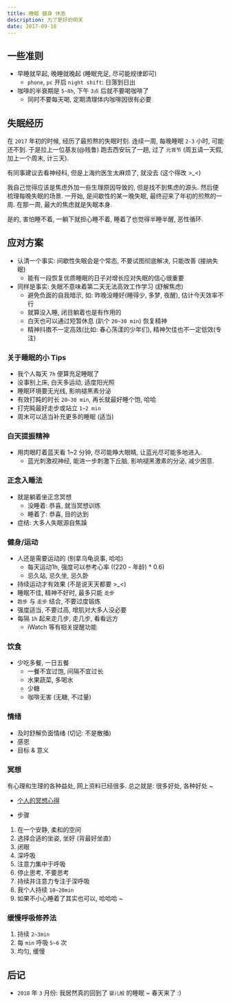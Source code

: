 ```yaml
---
title: 睡眠 健身 休息
description: 为了更好的明天
date: 2017-09-18
---
```


## 一些准则

* 早睡就早起, 晚睡就晚起 (睡眠充足, 尽可能规律即可)
  - `phone`, `pc` 开启 `night shift`: 日落到日出
* 咖啡的半衰期是 `5~8h`, 下午 `3点` 后就不要喝咖啡了
  - 同时不要每天喝, 定期清理体内咖啡因很有必要

## 失眠经历

在 `2017` 年初的时候, 经历了最煎熬的失眠时刻. 连续一周, 每晚睡眠 `2-3` 小时, 可能还不到.
于是拉上一位基友(@贱鲁) 跑去西安玩了一趟, 过了 `元宵节` (周五请一天假, 加上一个周末, 计三天).

有同事建议去看神经科, 但是上海约医生太麻烦了, 就没去 (这个得改 >_<)

我自己觉得应该是焦虑外加一些生理原因导致的, 但是找不到焦虑的源头. 然后便梳理每晚失眠的场景.
一开始, 是间歇性的某一晚失眠, 最终迎来了年初的煎熬的一周. 在那一周, 最大的焦虑就是失眠本身.

是的, 害怕睡不着, 一躺下就担心睡不着, 睡着了也觉得半睡半醒, 恶性循环.

## 应对方案

* 认清一个事实: 间歇性失眠会是个常态, 不要试图彻底解决, 只能改善 (接纳失眠)
  - 能有一段恢复优质睡眠的日子对增长应对失眠的信心很重要
* 同样是事实: 失眠不意味着第二天无法高效工作学习 (舒解焦虑)
  - 避免负面的自我暗示, 如: 昨晚没睡好(睡得少, 多梦, 夜醒), 估计今天效率不行
  - 就算没入睡, 闭目躺着也是有作用的
  - 白天也可以通过短暂休息 (趴个 `20~30 min`) 恢复精神
  - 精神抖擞不一定高效(比如: 春心荡漾的少年们), 精神欠佳也不一定低效(专注)

### 关于睡眠的小 Tips

* 我个人每天 `7h` 便算充足睡眠了
* 没事别上床, 白天多运动, 适度阳光照
* 睡眠环境要无光线, 影响褪黑素分泌
* 有效打盹的时长 `20~30 min`, 再长就最好睡个饱, 哈哈
* 打完盹最好走步或站立 `1~2 min`
* 周末可以适当补充更多的睡眠 (适当)

### 白天提振精神

* 用肉眼盯着蓝天看 1~2 分钟, 尽可能睁大眼睛, 让蓝光尽可能多地进入.
  - 蓝光刺激视神经, 能进一步刺激下丘脑, 影响褪黑激素的分泌, 减少困意.

### 正念入睡法

* 就是躺着坐正念冥想
  - 没睡着: 恭喜, 就当冥想训练
  - 睡着了: 恭喜, 目的达到
* 症结: 大多人失眠源自焦躁

### 健身/运动

* 人还是需要运动的 (别拿乌龟说事, 哈哈)
  - 每天运动1h, 强度可以参考心率 ((220 - 年龄) * 0.6)
  - 忌久站, 忌久坐, 忌久卧
* 持续运动才有效果 (不是说天天都要 >_<)
* 睡眠不佳, 精神不好时, 最多只能 `走步`
* `跑步` 与 `走步` 结合, 不要过度锻炼
* 强度适当, 不要过高, 增肌对大多人没必要
* 每隔 `1h` 起来走几步, 走几步, 看看远方
  - iWatch 等有相关提醒功能

### 饮食

* 少吃多餐, 一日五餐
  - 一餐不宜过饱, 间隔不宜过长
  - 水果蔬菜, 多喝水
  - 少糖
  - 咖啡无害 (无糖, 不过量)

### 情绪

* 及时舒解负面情绪 (切记: 不是散播)
* 感恩
* 目标 & 意义

### 冥想

有心理和生理的各种益处, 网上资料已经很多. 总之就是: 很多好处, 各种好处 ~

* [个人的冥想心得](2017-meditation-dhyana.md)

* 步骤

1. 在一个安静, 柔和的空间
2. 选择合适的坐姿, 坐好 (背最好坐直)
3. 闭眼
4. 深呼吸
5. 注意力集中于呼吸
6. 停止思考, 不要思考
7. 持续并注意力专注于深呼吸
8. 我个人持续 `10~20min`
9. 如果不小心睡着了其实也可以, 哈哈哈 ~

### 缓慢呼吸修养法

1. 持续 `2~3min`
2. 每 `min` 呼吸 `5~6` 次
3. 均匀, 缓慢

## 后记

* `2018` 年 `3` 月份: 我居然真的回到了 `婴儿般` 的睡眠 ~ 春天来了 :)
